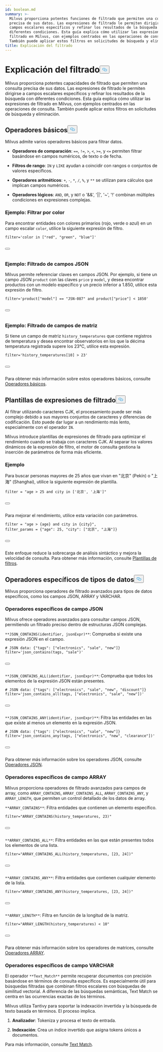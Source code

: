 ```yaml
---
id: boolean.md
summary: >-
  Milvus proporciona potentes funciones de filtrado que permiten una consulta
  precisa de sus datos. Las expresiones de filtrado le permiten dirigirse a
  campos escalares específicos y refinar los resultados de la búsqueda con
  diferentes condiciones. Esta guía explica cómo utilizar las expresiones de
  filtrado en Milvus, con ejemplos centrados en las operaciones de consulta.
  También puede aplicar estos filtros en solicitudes de búsqueda y eliminación.
title: Explicación del filtrado
---
```

<h1 id="Filtering-Explained​" class="common-anchor-header">Explicación del filtrado<button data-href="#Filtering-Explained​" class="anchor-icon" translate="no">
      <svg translate="no"
        aria-hidden="true"
        focusable="false"
        height="20"
        version="1.1"
        viewBox="0 0 16 16"
        width="16"
      >
        <path
          fill="#0092E4"
          fill-rule="evenodd"
          d="M4 9h1v1H4c-1.5 0-3-1.69-3-3.5S2.55 3 4 3h4c1.45 0 3 1.69 3 3.5 0 1.41-.91 2.72-2 3.25V8.59c.58-.45 1-1.27 1-2.09C10 5.22 8.98 4 8 4H4c-.98 0-2 1.22-2 2.5S3 9 4 9zm9-3h-1v1h1c1 0 2 1.22 2 2.5S13.98 12 13 12H9c-.98 0-2-1.22-2-2.5 0-.83.42-1.64 1-2.09V6.25c-1.09.53-2 1.84-2 3.25C6 11.31 7.55 13 9 13h4c1.45 0 3-1.69 3-3.5S14.5 6 13 6z"
        ></path>
      </svg>
    </button></h1><p>Milvus proporciona potentes capacidades de filtrado que permiten una consulta precisa de sus datos. Las expresiones de filtrado le permiten dirigirse a campos escalares específicos y refinar los resultados de la búsqueda con diferentes condiciones. Esta guía explica cómo utilizar las expresiones de filtrado en Milvus, con ejemplos centrados en las operaciones de consulta. También puede aplicar estos filtros en solicitudes de búsqueda y eliminación.</p>
<h2 id="Basic-operators​" class="common-anchor-header">Operadores básicos<button data-href="#Basic-operators​" class="anchor-icon" translate="no">
      <svg translate="no"
        aria-hidden="true"
        focusable="false"
        height="20"
        version="1.1"
        viewBox="0 0 16 16"
        width="16"
      >
        <path
          fill="#0092E4"
          fill-rule="evenodd"
          d="M4 9h1v1H4c-1.5 0-3-1.69-3-3.5S2.55 3 4 3h4c1.45 0 3 1.69 3 3.5 0 1.41-.91 2.72-2 3.25V8.59c.58-.45 1-1.27 1-2.09C10 5.22 8.98 4 8 4H4c-.98 0-2 1.22-2 2.5S3 9 4 9zm9-3h-1v1h1c1 0 2 1.22 2 2.5S13.98 12 13 12H9c-.98 0-2-1.22-2-2.5 0-.83.42-1.64 1-2.09V6.25c-1.09.53-2 1.84-2 3.25C6 11.31 7.55 13 9 13h4c1.45 0 3-1.69 3-3.5S14.5 6 13 6z"
        ></path>
      </svg>
    </button></h2><p>Milvus admite varios operadores básicos para filtrar datos.</p>
<ul>
<li><p><strong>Operadores de comparación</strong>: <code translate="no">==</code>, <code translate="no">!=</code>, <code translate="no">&gt;</code>, <code translate="no">&lt;</code>, <code translate="no">&gt;=</code>, y <code translate="no">&lt;=</code> permiten filtrar basándose en campos numéricos, de texto o de fecha.</p></li>
<li><p><strong>Filtros de rango</strong>: <code translate="no">IN</code> y <code translate="no">LIKE</code> ayudan a coincidir con rangos o conjuntos de valores específicos.</p></li>
<li><p><strong>Operadores aritméticos</strong>: <code translate="no">+</code>, <code translate="no">-</code>, <code translate="no">*</code>, <code translate="no">/</code>, <code translate="no">%</code>, y <code translate="no">**</code> se utilizan para cálculos que implican campos numéricos.</p></li>
<li><p><strong>Operadores lógicos</strong>: <code translate="no">AND</code>, <code translate="no">OR</code>, y <code translate="no">NOT</code> o '&amp;&amp;', '||', '~', '!' combinan múltiples condiciones en expresiones complejas.</p></li>
</ul>
<h3 id="Example-Filtering-by-Color​" class="common-anchor-header">Ejemplo: Filtrar por color</h3><p>Para encontrar entidades con colores primarios (rojo, verde o azul) en un campo escalar <code translate="no">color</code>, utilice la siguiente expresión de filtro.</p>
<pre><code translate="no" class="language-python"><span class="hljs-built_in">filter</span>=<span class="hljs-string">&#x27;color in [&quot;red&quot;, &quot;green&quot;, &quot;blue&quot;]&#x27;</span>​

<button class="copy-code-btn"></button></code></pre>
<h3 id="Example-Filtering-JSON-Fields​" class="common-anchor-header">Ejemplo: Filtrado de campos JSON</h3><p>Milvus permite referenciar claves en campos JSON. Por ejemplo, si tiene un campo JSON <code translate="no">product</code> con las claves <code translate="no">price</code> y <code translate="no">model</code>, y desea encontrar productos con un modelo específico y un precio inferior a 1.850, utilice esta expresión de filtro.</p>
<pre><code translate="no" class="language-python"><span class="hljs-built_in">filter</span>=<span class="hljs-string">&#x27;product[&quot;model&quot;] == &quot;JSN-087&quot; and product[&quot;price&quot;] &lt; 1850&#x27;</span>​

<button class="copy-code-btn"></button></code></pre>
<h3 id="Example-Filtering-Array-Fields​" class="common-anchor-header">Ejemplo: Filtrado de campos de matriz</h3><p>Si tiene un campo de matriz <code translate="no">history_temperatures</code> que contiene registros de temperatura y desea encontrar observatorios en los que la décima temperatura registrada supere los 23°C, utilice esta expresión.</p>
<pre><code translate="no" class="language-python"><span class="hljs-built_in">filter</span>=<span class="hljs-string">&#x27;history_temperatures[10] &gt; 23&#x27;</span>​

<button class="copy-code-btn"></button></code></pre>
<p>Para obtener más información sobre estos operadores básicos, consulte <a href="/docs/es/basic-operators.md">Operadores básicos</a>.</p>
<h2 id="Filter-expression-templates​" class="common-anchor-header">Plantillas de expresiones de filtrado<button data-href="#Filter-expression-templates​" class="anchor-icon" translate="no">
      <svg translate="no"
        aria-hidden="true"
        focusable="false"
        height="20"
        version="1.1"
        viewBox="0 0 16 16"
        width="16"
      >
        <path
          fill="#0092E4"
          fill-rule="evenodd"
          d="M4 9h1v1H4c-1.5 0-3-1.69-3-3.5S2.55 3 4 3h4c1.45 0 3 1.69 3 3.5 0 1.41-.91 2.72-2 3.25V8.59c.58-.45 1-1.27 1-2.09C10 5.22 8.98 4 8 4H4c-.98 0-2 1.22-2 2.5S3 9 4 9zm9-3h-1v1h1c1 0 2 1.22 2 2.5S13.98 12 13 12H9c-.98 0-2-1.22-2-2.5 0-.83.42-1.64 1-2.09V6.25c-1.09.53-2 1.84-2 3.25C6 11.31 7.55 13 9 13h4c1.45 0 3-1.69 3-3.5S14.5 6 13 6z"
        ></path>
      </svg>
    </button></h2><p>Al filtrar utilizando caracteres CJK, el procesamiento puede ser más complejo debido a sus mayores conjuntos de caracteres y diferencias de codificación. Esto puede dar lugar a un rendimiento más lento, especialmente con el operador <code translate="no">IN</code>.</p>
<p>Milvus introduce plantillas de expresiones de filtrado para optimizar el rendimiento cuando se trabaja con caracteres CJK. Al separar los valores dinámicos de la expresión de filtro, el motor de consulta gestiona la inserción de parámetros de forma más eficiente.</p>
<h3 id="Example​" class="common-anchor-header">Ejemplo</h3><p>Para buscar personas mayores de 25 años que vivan en "北京" (Pekín) o "上海" (Shanghai), utilice la siguiente expresión de plantilla.</p>
<pre><code translate="no" class="language-python"><span class="hljs-built_in">filter</span> = <span class="hljs-string">&quot;age &gt; 25 and city in [&#x27;北京&#x27;, &#x27;上海&#x27;]&quot;</span>​

<button class="copy-code-btn"></button></code></pre>
<p>Para mejorar el rendimiento, utilice esta variación con parámetros.</p>
<pre><code translate="no" class="language-python"><span class="hljs-built_in">filter</span> = <span class="hljs-string">&quot;age &gt; {age} and city in {city}&quot;</span>,​
filter_params = {<span class="hljs-string">&quot;age&quot;</span>: <span class="hljs-number">25</span>, <span class="hljs-string">&quot;city&quot;</span>: [<span class="hljs-string">&quot;北京&quot;</span>, <span class="hljs-string">&quot;上海&quot;</span>]}​

<button class="copy-code-btn"></button></code></pre>
<p>Este enfoque reduce la sobrecarga de análisis sintáctico y mejora la velocidad de consulta. Para obtener más información, consulte <a href="/docs/es/filtering-templating.md">Plantillas de filtros</a>.</p>
<h2 id="Data-type-specific-operators​" class="common-anchor-header">Operadores específicos de tipos de datos<button data-href="#Data-type-specific-operators​" class="anchor-icon" translate="no">
      <svg translate="no"
        aria-hidden="true"
        focusable="false"
        height="20"
        version="1.1"
        viewBox="0 0 16 16"
        width="16"
      >
        <path
          fill="#0092E4"
          fill-rule="evenodd"
          d="M4 9h1v1H4c-1.5 0-3-1.69-3-3.5S2.55 3 4 3h4c1.45 0 3 1.69 3 3.5 0 1.41-.91 2.72-2 3.25V8.59c.58-.45 1-1.27 1-2.09C10 5.22 8.98 4 8 4H4c-.98 0-2 1.22-2 2.5S3 9 4 9zm9-3h-1v1h1c1 0 2 1.22 2 2.5S13.98 12 13 12H9c-.98 0-2-1.22-2-2.5 0-.83.42-1.64 1-2.09V6.25c-1.09.53-2 1.84-2 3.25C6 11.31 7.55 13 9 13h4c1.45 0 3-1.69 3-3.5S14.5 6 13 6z"
        ></path>
      </svg>
    </button></h2><p>Milvus proporciona operadores de filtrado avanzados para tipos de datos específicos, como los campos JSON, ARRAY y VARCHAR.</p>
<h3 id="JSON-field-specific-operators​" class="common-anchor-header">Operadores específicos de campo JSON</h3><p>Milvus ofrece operadores avanzados para consultar campos JSON, permitiendo un filtrado preciso dentro de estructuras JSON complejas.</p>
<p><code translate="no">**JSON_CONTAINS(identifier, jsonExpr)**</code>: Comprueba si existe una expresión JSON en el campo.</p>
<pre><code translate="no" class="language-python"># JSON data: {<span class="hljs-string">&quot;tags&quot;</span>: [<span class="hljs-string">&quot;electronics&quot;</span>, <span class="hljs-string">&quot;sale&quot;</span>, <span class="hljs-string">&quot;new&quot;</span>]}​
filter=<span class="hljs-string">&#x27;json_contains(tags, &quot;sale&quot;)&#x27;</span>​

<button class="copy-code-btn"></button></code></pre>
<p><code translate="no">**JSON_CONTAINS_ALL(identifier, jsonExpr)**</code>: Comprueba que todos los elementos de la expresión JSON están presentes.</p>
<pre><code translate="no" class="language-python"># JSON data: {<span class="hljs-string">&quot;tags&quot;</span>: [<span class="hljs-string">&quot;electronics&quot;</span>, <span class="hljs-string">&quot;sale&quot;</span>, <span class="hljs-string">&quot;new&quot;</span>, <span class="hljs-string">&quot;discount&quot;</span>]}​
filter=<span class="hljs-string">&#x27;json_contains_all(tags, [&quot;electronics&quot;, &quot;sale&quot;, &quot;new&quot;])&#x27;</span>​

<button class="copy-code-btn"></button></code></pre>
<p><code translate="no">**JSON_CONTAINS_ANY(identifier, jsonExpr)**</code>: Filtra las entidades en las que existe al menos un elemento en la expresión JSON.</p>
<pre><code translate="no" class="language-python"># JSON data: {<span class="hljs-string">&quot;tags&quot;</span>: [<span class="hljs-string">&quot;electronics&quot;</span>, <span class="hljs-string">&quot;sale&quot;</span>, <span class="hljs-string">&quot;new&quot;</span>]}​
filter=<span class="hljs-string">&#x27;json_contains_any(tags, [&quot;electronics&quot;, &quot;new&quot;, &quot;clearance&quot;])&#x27;</span>​

<button class="copy-code-btn"></button></code></pre>
<p>Para obtener más información sobre los operadores JSON, consulte <a href="/docs/es/json-operators.md">Operadores JSON</a>.</p>
<h3 id="ARRAY-field-specific-operators​" class="common-anchor-header">Operadores específicos de campo ARRAY</h3><p>Milvus proporciona operadores de filtrado avanzados para campos de array, como <code translate="no">ARRAY_CONTAINS</code>, <code translate="no">ARRAY_CONTAINS_ALL</code>, <code translate="no">ARRAY_CONTAINS_ANY</code>, y <code translate="no">ARRAY_LENGTH</code>, que permiten un control detallado de los datos de array.</p>
<p><code translate="no">**ARRAY_CONTAINS**</code>: Filtra entidades que contienen un elemento específico.</p>
<pre><code translate="no" class="language-python"><span class="hljs-built_in">filter</span>=<span class="hljs-string">&quot;ARRAY_CONTAINS(history_temperatures, 23)&quot;</span>​

<button class="copy-code-btn"></button></code></pre>
<p><code translate="no">**ARRAY_CONTAINS_ALL**</code>: Filtra entidades en las que están presentes todos los elementos de una lista.</p>
<pre><code translate="no" class="language-python"><span class="hljs-built_in">filter</span>=<span class="hljs-string">&quot;ARRAY_CONTAINS_ALL(history_temperatures, [23, 24])&quot;</span>​

<button class="copy-code-btn"></button></code></pre>
<p><code translate="no">**ARRAY_CONTAINS_ANY**</code>: Filtra entidades que contienen cualquier elemento de la lista.</p>
<pre><code translate="no" class="language-python"><span class="hljs-built_in">filter</span>=<span class="hljs-string">&quot;ARRAY_CONTAINS_ANY(history_temperatures, [23, 24])&quot;</span>​

<button class="copy-code-btn"></button></code></pre>
<p><code translate="no">**ARRAY_LENGTH**</code>: Filtra en función de la longitud de la matriz.</p>
<pre><code translate="no" class="language-python"><span class="hljs-built_in">filter</span>=<span class="hljs-string">&quot;ARRAY_LENGTH(history_temperatures) &lt; 10&quot;</span>​

<button class="copy-code-btn"></button></code></pre>
<p>Para obtener más información sobre los operadores de matrices, consulte <a href="/docs/es/array-operators.md">Operadores ARRAY</a>.</p>
<h3 id="VARCHAR-field-specific-operators​" class="common-anchor-header">Operadores específicos de campo VARCHAR</h3><p>El operador <code translate="no">**Text_Match**</code> permite recuperar documentos con precisión basándose en términos de consulta específicos. Es especialmente útil para búsquedas filtradas que combinan filtros escalares con búsquedas de similitud vectorial. A diferencia de las búsquedas semánticas, Text Match se centra en las ocurrencias exactas de los términos.</p>
<p>Milvus utiliza Tantivy para soportar la indexación invertida y la búsqueda de texto basada en términos. El proceso implica.</p>
<ol>
<li><p><strong>Analizador</strong>: Tokeniza y procesa el texto de entrada.</p></li>
<li><p><strong>Indexación</strong>: Crea un índice invertido que asigna tokens únicos a documentos.</p></li>
</ol>
<p>Para más información, consulte <a href="/docs/es/keyword-match.md">Text Match</a>.</p>
